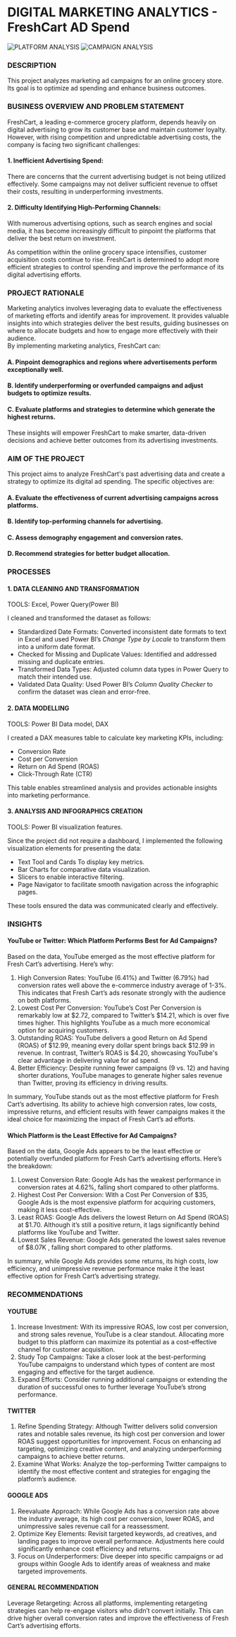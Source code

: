 # DIGITAL MARKETING ANALYTICS - FreshCart AD Spend

![PLATFORM ANALYSIS](https://github.com/user-attachments/assets/efbffa12-fae4-4933-b71e-ff74a40bdce8)
![CAMPAIGN ANALYSIS](https://github.com/user-attachments/assets/5a0bf81e-621a-4e70-b926-e192839985bd)

### DESCRIPTION
This project analyzes marketing ad campaigns for an online grocery store. Its goal is to optimize ad spending and enhance business outcomes. 

###  BUSINESS OVERVIEW AND PROBLEM STATEMENT
FreshCart, a leading e-commerce grocery platform, depends heavily on digital advertising to grow its customer base and maintain customer loyalty. However, with rising competition and unpredictable advertising costs, the company is facing two significant challenges:  
####  1. Inefficient Advertising Spend:  
There are concerns that the current advertising budget is not being utilized effectively. Some campaigns may not deliver sufficient revenue to offset their costs, resulting in underperforming investments.  
####  2. Difficulty Identifying High-Performing Channels:
With numerous advertising options, such as search engines and social media, it has become increasingly difficult to pinpoint the platforms that deliver the best return on investment. 

As competition within the online grocery space intensifies, customer acquisition costs continue to rise. FreshCart is determined to adopt more efficient strategies to control spending and improve the performance of its digital advertising efforts.  

###  PROJECT RATIONALE 
Marketing analytics involves leveraging data to evaluate the effectiveness of marketing efforts and identify areas for improvement. It provides valuable insights into which strategies deliver the best results, guiding businesses on where to allocate budgets and how to engage more effectively with their audience.  
By implementing marketing analytics, FreshCart can:  
####  A. Pinpoint demographics and regions where advertisements perform exceptionally well.
####  B. Identify underperforming or overfunded campaigns and adjust budgets to optimize results. 
####  C. Evaluate platforms and strategies to determine which generate the highest returns.

These insights will empower FreshCart to make smarter, data-driven decisions and achieve better outcomes from its advertising investments. 

###  AIM OF THE PROJECT
This project aims to analyze FreshCart's past advertising data and create a strategy to optimize its digital ad spending. 
The specific objectives are:
####  A. Evaluate the effectiveness of current advertising campaigns across platforms.
####  B. Identify top-performing channels for advertising.
####  C. Assess demography engagement and conversion rates.
####  D. Recommend strategies for better budget allocation.

###  PROCESSES
####  1. DATA CLEANING AND TRANSFORMATION
TOOLS: Excel, Power Query(Power BI)

I cleaned and transformed the dataset as follows:  
- Standardized Date Formats: Converted inconsistent date formats to text in Excel and used Power BI’s *Change Type by Locale* to transform them into a uniform date format.  
- Checked for Missing and Duplicate Values: Identified and addressed missing and duplicate entries.  
- Transformed Data Types: Adjusted column data types in Power Query to match their intended use.  
- Validated Data Quality: Used Power BI’s *Column Quality Checker* to confirm the dataset was clean and error-free.  

####  2. DATA MODELLING
TOOLS: Power BI Data model, DAX 

I created a DAX measures table to calculate key marketing KPIs, including:  
- Conversion Rate
- Cost per Conversion
- Return on Ad Spend (ROAS) 
- Click-Through Rate (CTR)

This table enables streamlined analysis and provides actionable insights into marketing performance.

####  3. ANALYSIS AND INFOGRAPHICS CREATION
TOOLS: Power BI visualization features.

Since the project did not require a dashboard, I implemented the following visualization elements for presenting the data:  
- Text Tool and Cards To display key metrics.  
- Bar Charts for comparative data visualization.  
- Slicers to enable interactive filtering.  
- Page Navigator to facilitate smooth navigation across the infographic pages.  

These tools ensured the data was communicated clearly and effectively.

### INSIGHTS
####  YouTube or Twitter: Which Platform Performs Best for Ad Campaigns?

Based on the data, YouTube emerged as the most effective platform for Fresh Cart’s advertising. Here’s why:
1. High Conversion Rates: YouTube (6.41%) and Twitter (6.79%) had conversion rates well above the e-commerce industry average of 1-3%. This indicates that Fresh Cart’s ads resonate strongly with the audience on both platforms.
2. Lowest Cost Per Conversion: YouTube’s Cost Per Conversion is remarkably low at $2.72, compared to Twitter’s $14.21, which is over five times higher. This highlights YouTube as a much more economical option for acquiring customers.
3. Outstanding ROAS: YouTube delivers a good Return on Ad Spend (ROAS) of $12.99, meaning every dollar spent brings back $12.99 in revenue. In contrast, Twitter’s ROAS is $4.20, showcasing YouTube's clear advantage in delivering value for ad spend.
4. Better Efficiency: Despite running fewer campaigns (9 vs. 12) and having shorter durations, YouTube manages to generate higher sales revenue than Twitter, proving its efficiency in driving results.

In summary, YouTube stands out as the most effective platform for Fresh Cart’s advertising. Its ability to achieve high conversion rates, low costs, impressive returns, and efficient results with fewer campaigns makes it the ideal choice for maximizing the impact of Fresh Cart’s ad efforts.

####  Which Platform is the Least Effective for Ad Campaigns?

Based on the data, Google Ads appears to be the least effective or potentially overfunded platform for Fresh Cart’s advertising efforts. Here’s the breakdown:
1. Lowest Conversion Rate: Google Ads has the weakest performance in conversion rates at 4.62%, falling short compared to other platforms.
2. Highest Cost Per Conversion: With a Cost Per Conversion of $35, Google Ads is the most expensive platform for acquiring customers, making it less cost-effective.
3. Least ROAS: Google Ads delivers the lowest Return on Ad Spend (ROAS) at $1.70. Although it’s still a positive return, it lags significantly behind platforms like YouTube and Twitter.
4. Lowest Sales Revenue: Google Ads generated the lowest sales revenue of $8.07K , falling short compared to other platforms.

In summary, while Google Ads provides some returns, its high costs, low efficiency, and unimpressive revenue performance make it the least effective option for Fresh Cart’s advertising strategy.

###  RECOMMENDATIONS
####  YOUTUBE
1. Increase Investment: With its impressive ROAS, low cost per conversion, and strong sales revenue, YouTube is a clear standout. Allocating more budget to this platform can maximize its potential as a cost-effective channel for customer acquisition.
2. Study Top Campaigns: Take a closer look at the best-performing YouTube campaigns to understand which types of content are most engaging and effective for the target audience.
3. Expand Efforts: Consider running additional campaigns or extending the duration of successful ones to further leverage YouTube’s strong performance.
####  TWITTER
1. Refine Spending Strategy: Although Twitter delivers solid conversion rates and notable sales revenue, its high cost per conversion and lower ROAS suggest opportunities for improvement. Focus on enhancing ad targeting, optimizing creative content, and analyzing underperforming campaigns to achieve better returns.
2. Examine What Works: Analyze the top-performing Twitter campaigns to identify the most effective content and strategies for engaging the platform’s audience.
####  GOOGLE ADS
1. Reevaluate Approach: While Google Ads has a conversion rate above the industry average, its high cost per conversion, lower ROAS, and unimpressive sales revenue call for a reassessment.
2. Optimize Key Elements: Revisit targeted keywords, ad creatives, and landing pages to improve overall performance. Adjustments here could significantly enhance cost efficiency and returns.
3. Focus on Underperformers: Dive deeper into specific campaigns or ad groups within Google Ads to identify areas of weakness and make targeted improvements.
####  GENERAL RECOMMENDATION
Leverage Retargeting: Across all platforms, implementing retargeting strategies can help re-engage visitors who didn’t convert initially. This can drive higher overall conversion rates and improve the effectiveness of Fresh Cart’s advertising efforts.

